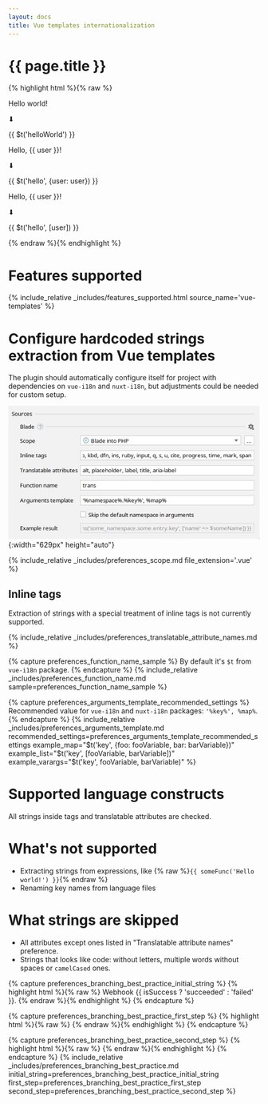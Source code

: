 ```yaml
---
layout: docs
title: Vue templates internationalization
---
```


<h1>{{ page.title }}</h1>

{% highlight html %}{% raw %}
<p>Hello world!</p>
⬇
<p>{{ $t('helloWorld') }}</p>
<!-- locales/en.js: helloWorld: 'Hello world!' -->

<p>Hello, {{ user }}!</p>
⬇
<p>{{ $t('hello', {user: user}) }}</p>
<!-- locales/en.js: helloWorld: 'Hello, {user}!' -->

<p>Hello, {{ user }}!</p>
⬇
<p>{{ $t('hello', [user]) }}</p>
<!-- locales/en.js: helloWorld: 'Hello, {0}!' -->
{% endraw %}{% endhighlight %}


# Features supported

{% 
  include_relative _includes/features_supported.html
  source_name='vue-templates'
%}


# Configure hardcoded strings extraction from Vue templates

The plugin should automatically configure itself for project with dependencies on `vue-i18n` and `nuxt-i18n`, but adjustments could be needed for custom setup.

![Blade Source Code Preferences screenshot](assets/blade-preferences.png){:width="629px" height="auto"}

{% 
  include_relative _includes/preferences_scope.md
  file_extension='.vue'
%}


## Inline tags

Extraction of strings with a special treatment of inline tags is not currently supported.


{% include_relative _includes/preferences_translatable_attribute_names.md %}


{% capture preferences_function_name_sample %}
By default it's `$t` from `vue-i18n` package.
{% endcapture %}
{% 
  include_relative _includes/preferences_function_name.md
  sample=preferences_function_name_sample
%}


{% capture preferences_arguments_template_recommended_settings %}
Recommended value for `vue-i18n` and `nuxt-i18n` packages: `'%key%', %map%`.
{% endcapture %}
{%
  include_relative _includes/preferences_arguments_template.md
  recommended_settings=preferences_arguments_template_recommended_settings
  example_map="$t('key', {foo: fooVariable, bar: barVariable})"
  example_list="$t('key', [fooVariable, barVariable])"
  example_varargs="$t('key', fooVariable, barVariable)"
%}


# Supported language constructs

All strings inside tags and translatable attributes are checked.


# What's not supported

* Extracting strings from expressions, like {% raw %}`{{ someFunc('Hello world!') }}`{% endraw %}
* Renaming key names from language files


# What strings are skipped

* All attributes except ones listed in "Translatable attribute names" preference.
* Strings that looks like code: without letters, multiple words without spaces or `camelCased` ones.

{% capture preferences_branching_best_practice_initial_string %}
{% highlight html %}{% raw %}
Webhook {{ isSuccess ? 'succeeded' : 'failed' }}.
{% endraw %}{% endhighlight %}
{% endcapture %}

{% capture preferences_branching_best_practice_first_step %}
{% highlight html %}{% raw %}
<template v-if="isSuccess">Webhook succeeded.</template>
<template v-else>Webhook failed.</template>
{% endraw %}{% endhighlight %}
{% endcapture %}

{% capture preferences_branching_best_practice_second_step %}
{% highlight html %}{% raw %}
<template v-if="isSuccess">{{ $t('webhookSucceeded') }}</template>
<template v-else>{{ $t('webhookFailed') }}</template>
{% endraw %}{% endhighlight %}
{% endcapture %}
{% 
  include_relative _includes/preferences_branching_best_practice.md
  initial_string=preferences_branching_best_practice_initial_string
  first_step=preferences_branching_best_practice_first_step
  second_step=preferences_branching_best_practice_second_step
%}